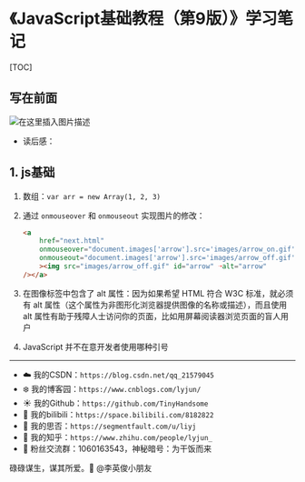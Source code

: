 # 《JavaScript基础教程（第9版）》学习笔记

[TOC]

## 写在前面

![在这里插入图片描述](https://img-blog.csdnimg.cn/20210717163123250.png)

- 读后感：



## 1. js基础

1. 数组：`var arr = new Array(1, 2, 3)`

2. 通过 `onmouseover` 和 `onmouseout` 实现图片的修改：

   ```html
   <a
       href="next.html"
       onmouseover="document.images['arrow'].src='images/arrow_on.gif'"
       onmouseout="document.images['arrow'].src='images/arrow_off.gif'"
       ><img src="images/arrow_off.gif" id="arrow" ➝alt="arrow"
   /></a>
   ```

3. 在图像标签中包含了 alt 属性：因为如果希望 HTML 符合 W3C 标准，就必须有 alt
   属性（这个属性为非图形化浏览器提供图像的名称或描述），而且使用 alt 属性有助于残障人士访问你的页面，比如用屏幕阅读器浏览页面的盲人用户

4. JavaScript 并不在意开发者使用哪种引号




















------


- :cloud: 我的CSDN：`https://blog.csdn.net/qq_21579045`
- :snowflake: 我的博客园：`https://www.cnblogs.com/lyjun/`
- :sunny: 我的Github：`https://github.com/TinyHandsome`
- :rainbow: 我的bilibili：`https://space.bilibili.com/8182822`
- :avocado: 我的思否：`https://segmentfault.com/u/liyj`
- :tomato: 我的知乎：`https://www.zhihu.com/people/lyjun_`
- :penguin: 粉丝交流群：1060163543，神秘暗号：为干饭而来

碌碌谋生，谋其所爱。:ocean:              @李英俊小朋友
